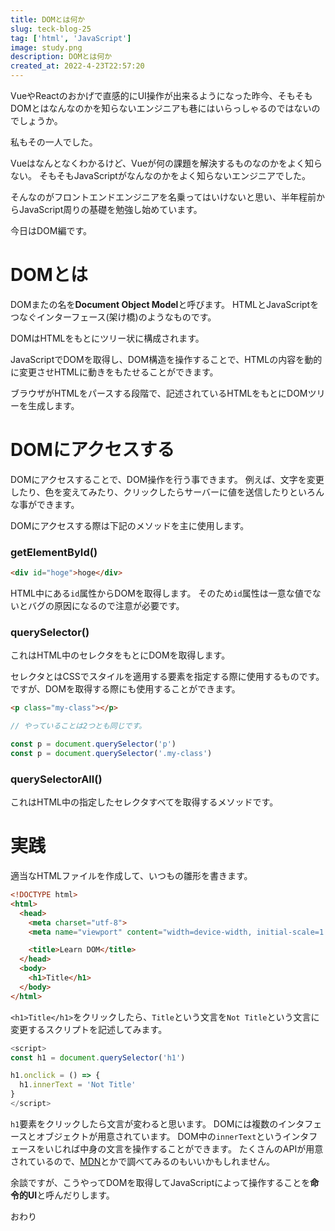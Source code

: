 ```yaml
---
title: DOMとは何か
slug: teck-blog-25
tag: ['html', 'JavaScript']
image: study.png
description: DOMとは何か
created_at: 2022-4-23T22:57:20
---
```


VueやReactのおかげで直感的にUI操作が出来るようになった昨今、そもそもDOMとはなんなのかを知らないエンジニアも巷にはいらっしゃるのではないのでしょうか。

私もその一人でした。

Vueはなんとなくわかるけど、Vueが何の課題を解決するものなのかをよく知らない。
そもそもJavaScriptがなんなのかをよく知らないエンジニアでした。

そんなのがフロントエンドエンジニアを名乗ってはいけないと思い、半年程前からJavaScript周りの基礎を勉強し始めています。

今日はDOM編です。

# DOMとは
DOMまたの名を**Document Object Model**と呼びます。
HTMLとJavaScriptをつなぐインターフェース(架け橋)のようなものです。

DOMはHTMLをもとにツリー状に構成されます。

JavaScriptでDOMを取得し、DOM構造を操作することで、HTMLの内容を動的に変更させHTMLに動きをもたせることができます。

ブラウザがHTMLをパースする段階で、記述されているHTMLをもとにDOMツリーを生成します。

# DOMにアクセスする

DOMにアクセスすることで、DOM操作を行う事できます。
例えば、文字を変更したり、色を変えてみたり、クリックしたらサーバーに値を送信したりといろんな事ができます。

DOMにアクセスする際は下記のメソッドを主に使用します。

### getElementById()

```html
<div id="hoge">hoge</div>
```

HTML中にある`id`属性からDOMを取得します。
そのため`id`属性は一意な値でないとバグの原因になるので注意が必要です。

### querySelector()
これはHTML中のセレクタをもとにDOMを取得します。

セレクタとはCSSでスタイルを適用する要素を指定する際に使用するものです。
ですが、DOMを取得する際にも使用することができます。

```html
<p class="my-class"></p>
```

```js
// やっていることは2つとも同じです。

const p = document.querySelector('p')
const p = document.querySelector('.my-class')
```


### querySelectorAll()

これはHTML中の指定したセレクタすべてを取得するメソッドです。


# 実践

適当なHTMLファイルを作成して、いつもの雛形を書きます。

```html
<!DOCTYPE html>
<html>
  <head>
    <meta charset="utf-8">
    <meta name="viewport" content="width=device-width, initial-scale=1.0">

    <title>Learn DOM</title>
  </head>
  <body>
    <h1>Title</h1>
  </body>
</html>
```

`<h1>Title</h1>`をクリックしたら、`Title`という文言を`Not Title`という文言に変更するスクリプトを記述してみます。

```js
<script>
const h1 = document.querySelector('h1')

h1.onclick = () => {
  h1.innerText = 'Not Title'
}
</script>
```

`h1`要素をクリックしたら文言が変わると思います。
DOMには複数のインタフェースとオブジェクトが用意されています。
DOM中の`innerText`というインタフェースをいじれば中身の文言を操作することができます。
たくさんのAPIが用意されているので、[MDN](https://developer.mozilla.org/ja/)とかで調べてみるのもいいかもしれません。

余談ですが、こうやってDOMを取得してJavaScriptによって操作することを**命令的UI**と呼んだりします。

おわり